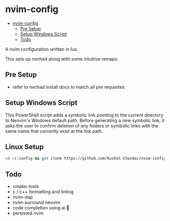 # nvim-config

<!--toc:start-->

- [nvim-config](#nvim-config)
  - [Pre Setup](#pre-setup)
  - [Setup Windows Script](#setup-windows-script)
  - [Todo](#todo)
  <!--toc:end-->

A nvim configuration written in lua.

This sets up nvchad along with some intuitive remaps.

## Pre Setup

- refer to nvchad install docs to match all pre requisites

## Setup Windows Script

This PowerShell script adds a symbolic link pointing to the current directory
to Neovim's Windows default path. Before generating a new symbolic link, it
asks the user to confirm deletion of any folders or symbolic links with the
same name that currently exist at the link path.

## Linux Setup


```bash
cd ~/.config && git clone https://github.com/Kushal-Chandar/nvim-config.git nvim
```

## Todo

- cmake-tools
- c / c++ formatting and linting
- nvim-dap
- nvim-surround neovim
- code completion using ai 🤞
- persisted.nvim
